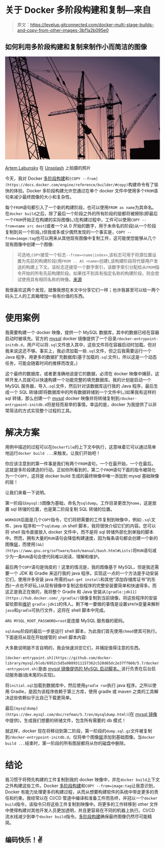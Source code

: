 # 关于 Docker 多阶段构建和复制—来自

> 原文：<https://levelup.gitconnected.com/docker-multi-stage-builds-and-copy-from-other-images-3bf1a2b095e0>

## 如何利用多阶段构建和复制来制作小而简洁的图像

![](img/d87e13319e19c6fec812ad99ab507e99.png)

[Artem Labunsky](https://unsplash.com/@labunsky?utm_source=unsplash&utm_medium=referral&utm_content=creditCopyText) 在 [Unsplash](https://unsplash.com/s/photos/assembly?utm_source=unsplash&utm_medium=referral&utm_content=creditCopyText) 上拍摄的照片

今天，我对 Docker [多阶段构建](https://docs.docker.com/develop/develop-images/multistage-build/)和`[COPY --from](https://docs.docker.com/engine/reference/builder/#copy)`构建命令有了愉快的体验。Docker 多阶段构建允许您通过在单个 docker 文件中使用多个`FROM`语句来减少最终图像的大小和复杂性。

每个`FROM`语句都引入了一个新的构建阶段，也可以使用`FROM as name`为其命名。在`docker build`之后，除了最后一个阶段之外的所有阶段的层都将被擦除(即最后一个`FROM`开始正在构建的实际图像)。)在构建过程中，工件可以使用`COPY --from=name src dest`(或者一个从 0 开始的数字，用于未命名的阶段)从一个阶段复制到另一个阶段。)但我或多或少偶然发现的一个事实是，`COPY --from=image:tag`也可以用来从其他现有图像中复制工件，这可能使您能够从几个现有图像中创建一个图像:

> 可选地,`COPY`接受一个标志`--from=<name|index>`,该标志可用于将源位置设置为先前的构建阶段(用`FROM .. AS <name>`创建),该构建阶段将代替用户发送的构建上下文。该标志还接受一个数字索引，该数字索引分配给从`FROM`指令开始的所有先前构建阶段。如果找不到具有指定名称的构建阶段，则会尝试使用具有相同名称的映像。[来源](https://docs.docker.com/engine/reference/builder/#copy)

我很喜欢这两个发现，就像我想在本文中分享它们一样；也许我甚至可以给一两个码头工人的工具箱增加一些有价值的东西。

# 使用案例

我需要构建一个 docker 映像，提供一个 MySQL 数据库，其中的数据已经在容器启动时被填充。官方的 [mysql](https://hub.docker.com/_/mysql/) docker 镜像提供了一个目录`/docker-entrypoint-initdb.d`，用户可以将`.sql`文件放入其中，这些文件将在容器启动时加载。但对我来说这还不够。事实上，我必须加载一些`.sql`文件，但之后我需要运行一个 Java 程序，用更多的数据扩充数据库(基于加载的`.sql`文件)，所以这是一个动态任务，可能会随着时间的推移而改变。)

这个最终的数据库，或者更准确地说是它的数据，必须在 docker 映像中捕获，这样开发人员就可以快速构建一个功能完整的填充数据库。我的计划是启动一个 MySQL 服务器，导入`.sql`文件，然后针对该数据库运行我的 Java 程序，最后生成一个 SQL 转储(即将数据库中的所有数据转储到一个文件中)。)如果我有这样的 sql 转储，那么创建一个 [mysql](https://hub.docker.com/_/mysql/) docker 映像并将转储复制到`/docker-entrypoint-initdb.d`将是轻而易举的事情。幸运的是，docker 为我提供了以非常简洁的方式实现整个过程的工具。

# 解决方案

用例中描述的过程可以在`Dockerfile`的上下文中执行，这意味着它可以通过简单地运行`docker build ...`来触发。让我们开始吧！

你应该注意到的第一件事是我们有两个`FROM`语句，一个在最开始，一个在最后。这就是多阶段建造的行动。正如你所看到的，第二个`FROM`语句下面的指令被简化为一个`COPY`，这将是 docker build 生成的最终映像中唯一添加到 mysql 基础映像的层！

让我们来看一下说明。

第一阶段以`mysql:5`图像为基础，命名为`sqldump`。工作目录更改为`home`，这是放置 sql 转储的位置，也是第二阶段复制 SQL 转储的位置。

`WORKDIR`后面是几个`COPY`指令，它们将把需要的工件复制到映像中，例如:`.sql`文件、java 程序和一个`sqldump.sh` shell 脚本，我将很快介绍它们的内容。您可以将 shell 指令直接放入 docker 文件中，而不是将 sql 转储外部化到单独的脚本中。然而，拥有大量的`RUN`语句会降低构建速度，因为每条语句都会创建一个新的图像[层](https://docs.docker.com/storage/storagedriver/#images-and-layers)，而使用`[&&](https://www.gnu.org/software/bash/manual/bash.html#Lists)`将`RUN`语句减少为一条`RUN`语句会使代码难以阅读、理解和维护。

最后两个`COPY`语句是俏皮的！这里的情况是，我的图像基于 MySQL，但是我还需要一个 JDK 和 Gradle 来运行我的 java 程序。实现这一点的一个方法是手动安装它们，使用许多安装 java 所需的`apt-get install`和其他“添加存储库证书”的东西(一点也不好玩。)从现有镜像中复制这些程序的完整安装要简单和快速得多。而这正是我正在做的，我将整个 Gradle 和 Java 安装从`[gradle:jdk11](https://hub.docker.com/_/gradle/)`镜像复制到当前镜像，将这些程序的安装留给那些[维护](https://github.com/keeganwitt/docker-gradle/blob/6596a2c43781107a48acd7520149bb153f10ea06/jdk11/Dockerfile) `gradle:jdk11`的伟人。剩下唯一要做的事情是设置`$PATH`变量来解析`java`和`gradle`可执行文件，这将在 shell 脚本中完成。

`ARG MYSQL_ROOT_PASSWORD=root`是连接 MySQL 服务器的密码。

`sqldump`阶段的最后一步是运行 shell 脚本，为此我们首先使用`chmod`使其可执行。下面是将从现在开始接管的 shell 脚本内容:

大多数说明是不言自明的，我会快速浏览它们，并捕捉值得注意的东西。

`[docker-entrypoint.sh](https://github.com/docker-library/mysql/blob/6952c5d5a9889311157362c528d65dc2e37ff660/5.7/docker-entrypoint.sh)`是由 [mysql 镜像提供的 MySQL 启动脚本。](https://hub.docker.com/_/mysql/)该行负责在后台启动服务器(由末尾的`&`实现)。

将`initial.sql`加载到数据库中，然后使用`gradle run`执行 java 程序。之所以使用 Gradle，是因为该程序依赖于第三方库，使用 gradle 或 maven 之类的工具解决这些依赖似乎比自己下载更简单。

最后`[mysqldump](https://dev.mysql.com/doc/refman/5.7/en/mysqldump.html)`(在 [mysql 镜像](https://hub.docker.com/_/mysql/)中提供)，生成我们想要的转储文件，包含所有需要的 db 模式！

就这样，docker 现在将移动到第二阶段，第一阶段的`dump.sql.gz`文件被复制到`/docker-entrypoint-initdb.d`，仅将单个图像[层](https://docs.docker.com/storage/storagedriver/#images-and-layers)添加到基础图像。当`docker build ...`结束时，第一阶段的所有图层都将从你的磁盘中删除。

# 结论

我习惯于将预先构建的工件复制到我的 docker 映像中，并在`docker build`上下文之外构建这些工件。Docker [多阶段构建](https://docs.docker.com/develop/develop-images/multistage-build/)和`COPY --from=image:tag`让我意识到，Docker 有能力处理更多的构建过程，从而从想要构建软件的系统中带走更多的责任和约束。我经常以在 CI/CD 管道中编译和准备工件而告终，并冠以一个`docker build`指令，该指令只将这些工件复制到映像中。将更多的工作转移到 other 文件中使得构建对其他开发人员更加透明，并且更容易在不同的机器上执行。CI/CD 流水线减少到单个`docker build`指令。[多阶段构建](https://docs.docker.com/develop/develop-images/multistage-build/)确保最终图像仍然尽可能精简。

## 编码快乐！✌️